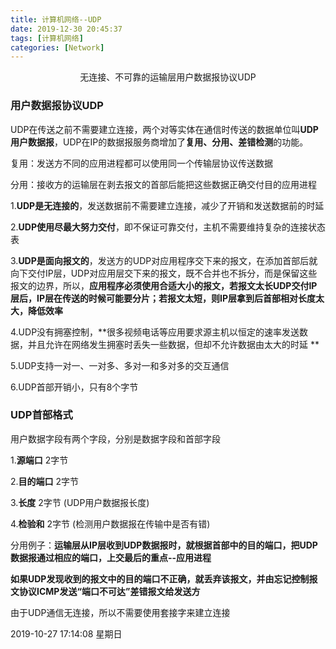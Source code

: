 ```yaml
---
title: 计算机网络--UDP
date: 2019-12-30 20:45:37
tags: [计算机网络]
categories: [Network]
---
```


<center>
 无连接、不可靠的运输层用户数据报协议UDP
</center>

<!--more-->



### 用户数据报协议UDP

UDP在传送之前不需要建立连接，两个对等实体在通信时传送的数据单位叫**UDP用户数据报**，UDP在IP的数据报服务商增加了**复用、分用、差错检测**的功能。

复用：发送方不同的应用进程都可以使用同一个传输层协议传送数据

分用：接收方的运输层在剥去报文的首部后能把这些数据正确交付目的应用进程

1.**UDP是无连接的**，发送数据前不需要建立连接，减少了开销和发送数据前的时延

2.**UDP使用尽最大努力交付**，即不保证可靠交付，主机不需要维持复杂的连接状态表

3.**UDP是面向报文的**，发送方的UDP对应用程序交下来的报文，在添加首部后就向下交付IP层，UDP对应用层交下来的报文，既不合并也不拆分，而是保留这些报文的边界，所以，**应用程序必须使用合适大小的报文，若报文太长UDP交付IP层后，IP层在传送的时候可能要分片；若报文太短，则IP层拿到后首部相对长度太大，降低效率**

4.UDP没有拥塞控制，**很多视频电话等应用要求源主机以恒定的速率发送数据，并且允许在网络发生拥塞时丢失一些数据，但却不允许数据由太大的时延 **


5.UDP支持一对一、一对多、多对一和多对多的交互通信

6.UDP首部开销小，只有8个字节



### UDP首部格式

用户数据字段有两个字段，分别是数据字段和首部字段

1.**源端口** 2字节

2.**目的端口** 2字节

3.**长度** 2字节   (UDP用户数据报长度)

4.**检验和**  2字节  (检测用户数据报在传输中是否有错)


分用例子：**运输层从IP层收到UDP数据报时，就根据首部中的目的端口，把UDP数据报通过相应的端口，上交最后的重点--应用进程**


**如果UDP发现收到的报文中的目的端口不正确，就丢弃该报文，并由忘记控制报文协议ICMP发送“端口不可达”差错报文给发送方**


由于UDP通信无连接，所以不需要使用套接字来建立连接





2019-10-27 17:14:08 星期日